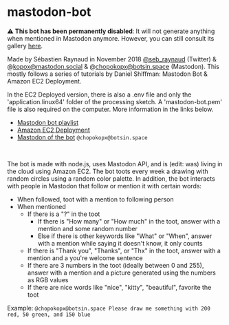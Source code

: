 # mastodon-bot

:warning: **This bot has been permanently disabled**: It will not generate anything when mentioned in Mastodon anymore. However, you can still consult its gallery <a href="https://botsin.space/@chopokopx/with_replies">here</a>.

Made by Sébastien Raynaud in November 2018 [@seb_raynaud](https://twitter.com/seb_raynaud) (Twitter) & @kopox@mastodon.social & @chopokopx@botsin.space (Mastodon).
This mostly follows a series of tutorials by Daniel Shiffman: Mastodon Bot & Amazon EC2 Deployment.

In the EC2 Deployed version, there is also a .env file and only the 'application.linux64' folder of the processing sketch. A 'mastodon-bot.pem' file is also required on the computer. More information in the links below.

- <a href="https://www.youtube.com/watch?v=sKSxBd56H70&list=PLRqwX-V7Uu6byiVX7_Z1rclitVhMBmNFQ&index=1">Mastodon bot playlist</a>
- <a href="https://www.youtube.com/watch?v=26bajyD4fLg">Amazon EC2 Deployment</a>
- <a href="https://botsin.space/@chopokopx/with_replies">Mastodon of the bot</a> ```@chopokopx@botsin.space```

<br>

The bot is made with node.js, uses Mastodon API, and is (edit: was) living in the cloud using Amazon EC2.
The bot toots every week a drawing with random circles using a random color palette.
In addition, the bot interacts with people in Mastodon that follow or mention it with certain words:
- When followed, toot with a mention to following person
- When mentioned
  - If there is a "?" in the toot
    - If there is "How many" or "How much" in the toot, answer with a mention and some random number
    - Else if there is other keywords like "What" or "When", answer with a mention while saying it doesn't know, it only counts
  - If there is "Thank you", "Thanks", or "Thx" in the toot, answer with a mention and a you're welcome sentence
  - If there are 3 numbers in the toot (ideally between 0 and 255), answer with a mention and a picture generated using the numbers as RGB values
  - If there are nice words like "nice", "kitty", "beautiful", favorite the toot
  
Example: `@chopokopx@botsin.space Please draw me something with 200 red, 50 green, and 150 blue`
